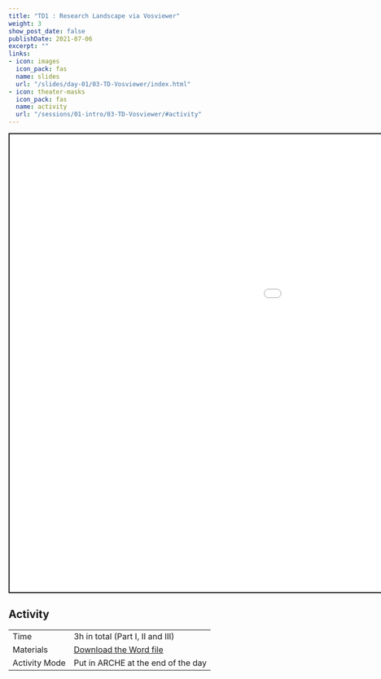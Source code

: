 ```yaml
---
title: "TD1 : Research Landscape via Vosviewer"
weight: 3
show_post_date: false
publishDate: 2021-07-06
excerpt: ""
links:
- icon: images
  icon_pack: fas
  name: slides
  url: "/slides/day-01/03-TD-Vosviewer/index.html"
- icon: theater-masks
  icon_pack: fas
  name: activity
  url: "/sessions/01-intro/03-TD-Vosviewer/#activity"
---
```


<script src="{{< blogdown/postref >}}index_files/clipboard/clipboard.min.js"></script>
<link href="{{< blogdown/postref >}}index_files/xaringanExtra-clipboard/xaringanExtra-clipboard.css" rel="stylesheet" />
<script src="{{< blogdown/postref >}}index_files/xaringanExtra-clipboard/xaringanExtra-clipboard.js"></script>
<script>window.xaringanExtraClipboard(null, {"button":"Copy Code","success":"Copied!","error":"Press Ctrl+C to Copy"})</script>
<script src="{{< blogdown/postref >}}index_files/fitvids/fitvids.min.js"></script>
<div class="shareagain" style="min-width:300px;margin:1em auto;" data-exeternal="1">
<iframe src="/slides/day-01/03-TD-Vosviewer/index.html" width="1600" height="900" style="border:2px solid currentColor;" loading="lazy" allowfullscreen></iframe>
<script>fitvids('.shareagain', {players: 'iframe'});</script>
</div>

## Activity

<div class="activity-table">

|               |                                                        |
|:--------------|:-------------------------------------------------------|
| Time          | 3h in total (Part I, II and III)                       |
| Materials     | [Download the Word file](/TD/day-01/01-Vosviewer.docx) |
| Activity Mode | Put in ARCHE at the end of the day                     |

</div>
